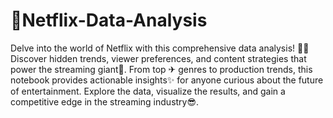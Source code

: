 # 🎥Netflix-Data-Analysis
Delve into the world of Netflix with this comprehensive data analysis! 🍿🎥
Discover hidden trends, viewer preferences, and content strategies that power the streaming giant🍿. From top ✈ genres to production trends, this notebook provides actionable insights✨ for anyone curious about the future of entertainment.
Explore the data, visualize the results, and gain a competitive edge in the streaming industry😎.




